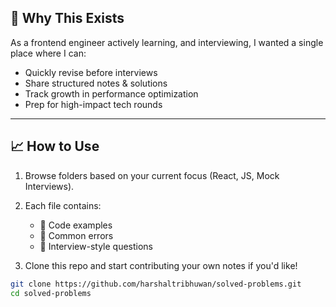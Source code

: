 
## 📌 Why This Exists

As a frontend engineer actively learning, and interviewing, I wanted a single place where I can:
- Quickly revise before interviews
- Share structured notes & solutions
- Track growth in performance optimization
- Prep for high-impact tech rounds

---

## 📈 How to Use

1. Browse folders based on your current focus (React, JS, Mock Interviews).
2. Each file contains:
   - 🧩 Code examples
   - 🐛 Common errors
   - 🎯 Interview-style questions

3. Clone this repo and start contributing your own notes if you'd like!

```bash
git clone https://github.com/harshaltribhuwan/solved-problems.git
cd solved-problems
